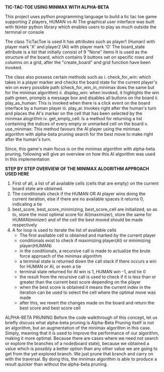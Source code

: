 **TIC-TAC-TOE USING MINMAX WITH ALPHA-BETA**

This project uses python programming language to build a tic tac toe game supporting 2 players, HUMAN vs AI
The graphical user interface was built with tkinter python library which enables users to play as much outside the terminal or console

The class TicTacToe is used 
It has attributes such as player1 (Human) with player mark 'X' and player2 (AI) with player mark 'O'
The board_state attribute is a list that initially consist of 9 "None" items
It is used as the structure of the board, which contains 9 buttons set on specific rows and columns on a grid, after the "create_board" and grid function have been invoked.

The class also possess certain methods such as
i. check_for_win: which takes in a player marker and checks the board state for the current player's win on every possible path
(check_for_win_in_minimax does the same but for the minimax algorithm)
ii. display_win: when invoked, it highlights the win path green, prompts a message box and disables all buttons on the board
ii. play_as_human: This is invoked when there is a click event on the board interface by a human player
iii. play_ai: Invokes right after the human's turn and places the AI's marker on the cell that has been selected by the minimax alogrithm
iv. get_empty_cell: Is a method for returning a list containing the indices of every empty or unmarked cell on the board
v. use_minimax: This method favours the AI player using the minimax algorithm with alpha-beta pruning search for the best move to make right after the human's turn.

Since, this game's main focus is on the minimax algorithm with alpha-beta pruning, following will give an overview on how this AI algorithm was used in this implementation

**STEP BY STEP OVERVIEW OF THE MINIMAX ALOGRITHM APPROACH USED HERE**
1. First of all, a list of all available cells (cells that are empty) on the current board state are obtained.
2. The conditionals check if the HUMAN OR AI player wins doing the current iteration, else if there are no available spaces it returns 0, indicating a tie
3. best_score, best_score_minimizing, best_score_cell are initialized, so as to, store the most optimal score for AI(maximizer), store the same for HUMAN(minizer) and of the cell the best moved should be made respectively
4. A for loop is used to iterate the list of available cells 
    - The first available cell is obtained and marked by the current player
    - conditionals exist to check if maximizing player(AI) or minimizing player(HUMAN)
    - in the conditionals, a recursive call is made to actualize the brute force approach of the minimax algorithm
    - a terminal state is returned down the call stack if there occurs a win for HUMAN or AI, or even a tie 
    - terminal state returned for AI win is 1, HUMAN win -1, and tie 0
    - the result from the recursive call is used to check if it is less than or greater than the current best score depending on the player
    - when the best score is obtained it means the current index in the iteration can be used to select the cell where the optimal move was made
    - after this, we revert the changes made on the board and return the best score and best score cell
    
ALPHA-BETA PRUNING
Before the code walkthrough of this concept, let us briefly discuss what alpha-beta pruning is 
Alpha-Beta Pruning itself is not an algorithm, but an augmentation of the minimax algorithm in this case. Simply, meaning that it is used to improve the performance of our algorithm, making it more optimal.
Because there are cases where we need not search or explore the branches of a node(board state), because we obtained a value which is possibly a better option than any other value 
we are going to get from the yet explored branch. We just prune that branch and carry on with the traversal.
By doing this, the minimax algorithm is able to produce a result quicker than without the alpha-beta pruning.


